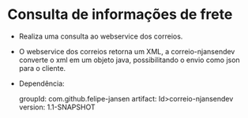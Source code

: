 # Consulta de informações de frete

- Realiza uma consulta ao webservice dos correios.
- O webservice dos correios retorna um XML, a correio-njansendev converte o xml em um objeto java, possibilitando o envio como json para o cliente.
- Dependência:

  groupId: com.github.felipe-jansen
  artifact: Id>correio-njansendev
  version: 1.1-SNAPSHOT
